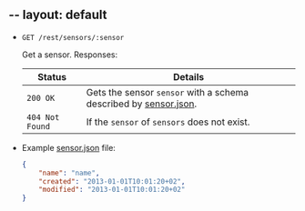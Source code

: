 --
layout: default
--

* `GET /rest/sensors/:sensor`

    Get a sensor. Responses:
    
    | Status             | Details
    |--------------------|--------
    | `200 OK`           | Gets the sensor `sensor` with a schema described by [sensor.json].
    | `404 Not Found`    | If the `sensor` of `sensors` does not exist.


[sensor.json]: https://github.com/enviroCar/enviroCar-server/blob/master/rest/src/main/resources/schema/sensor.json "sensor.json"

* Example [sensor.json] file:

    ```json
    {
        "name": "name",
        "created": "2013-01-01T10:01:20+02",
        "modified": "2013-01-01T10:01:20+02"
    }
    ```